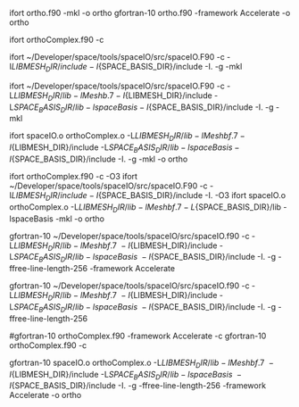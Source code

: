 ifort ortho.f90 -mkl -o ortho
gfortran-10 ortho.f90 -framework Accelerate -o  ortho


ifort orthoComplex.f90  -c 

ifort ~/Developer/space/tools/spaceIO/src/spaceIO.F90 -c -I${LIBMESH_DIR}/include  -I${SPACE_BASIS_DIR}/include -I. -g -mkl

ifort ~/Developer/space/tools/spaceIO/src/spaceIO.F90 -c -L${LIBMESH_DIR}/lib -lMeshb.7 -I${LIBMESH_DIR}/include -L${SPACE_BASIS_DIR}/lib -lspaceBasis -I${SPACE_BASIS_DIR}/include -I. -g -mkl



ifort spaceIO.o orthoComplex.o -L${LIBMESH_DIR}/lib -lMeshbf.7 -I${LIBMESH_DIR}/include  -L${SPACE_BASIS_DIR}/lib -lspaceBasis -I${SPACE_BASIS_DIR}/include -I. -g -mkl -o ortho



ifort orthoComplex.f90  -c  -O3
ifort ~/Developer/space/tools/spaceIO/src/spaceIO.F90 -c -I${LIBMESH_DIR}/include  -I${SPACE_BASIS_DIR}/include -I. -O3
ifort spaceIO.o orthoComplex.o -L${LIBMESH_DIR}/lib -lMeshbf.7 -L${SPACE_BASIS_DIR}/lib -lspaceBasis  -mkl -o ortho

gfortran-10 ~/Developer/space/tools/spaceIO/src/spaceIO.f90 -c  -L${LIBMESH_DIR}/lib -lMeshbf.7 \
-I${LIBMESH_DIR}/include  -L${SPACE_BASIS_DIR}/lib -lspaceBasis \
-I${SPACE_BASIS_DIR}/include -I. -g  -ffree-line-length-256 -framework Accelerate

gfortran-10 ~/Developer/space/tools/spaceIO/src/spaceIO.f90 -c  -L${LIBMESH_DIR}/lib -lMeshbf.7 \
-I${LIBMESH_DIR}/include  -L${SPACE_BASIS_DIR}/lib -lspaceBasis \
-I${SPACE_BASIS_DIR}/include -I. -g  -ffree-line-length-256 



#gfortran-10 orthoComplex.f90 -framework Accelerate -c 
gfortran-10 orthoComplex.f90  -c 


gfortran-10  spaceIO.o orthoComplex.o -L${LIBMESH_DIR}/lib -lMeshbf.7 \
-I${LIBMESH_DIR}/include  -L${SPACE_BASIS_DIR}/lib -lspaceBasis \
-I${SPACE_BASIS_DIR}/include -I. -g  -ffree-line-length-256 -framework Accelerate -o ortho

